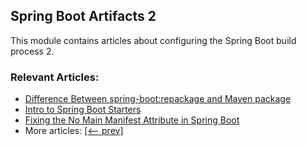 ## Spring Boot Artifacts 2

This module contains articles about configuring the Spring Boot build process 2.

### Relevant Articles:			

- [Difference Between spring-boot:repackage and Maven package](https://www.baeldung.com/spring-boot-repackage-vs-mvn-package)
- [Intro to Spring Boot Starters](https://www.baeldung.com/spring-boot-starters)
- [Fixing the No Main Manifest Attribute in Spring Boot](https://www.baeldung.com/spring-boot-fix-the-no-main-manifest-attribute)
- More articles: [[<-- prev]](/spring-boot-modules/spring-boot-artifacts)

